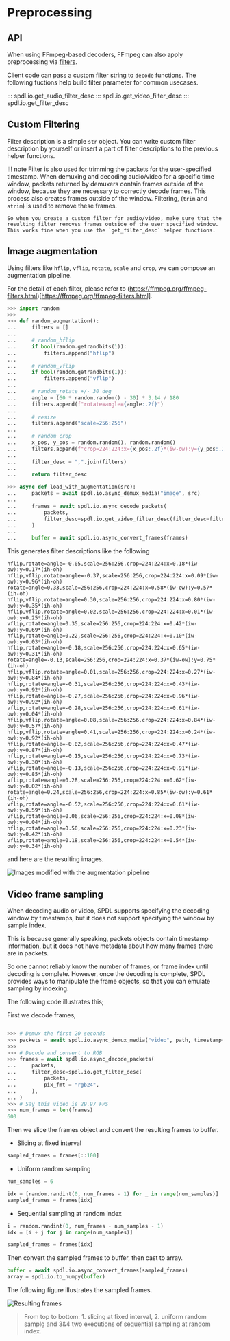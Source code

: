 # Preprocessing

## API

When using FFmpeg-based decoders, FFmpeg can also apply preprocessing via
[filters](https://ffmpeg.org/ffmpeg-filters.html).

Client code can pass a custom filter string to `decode` functions.
The following fuctions help build filter parameter for common usecases.

::: spdl.io.get_audio_filter_desc
::: spdl.io.get_video_filter_desc
::: spdl.io.get_filter_desc

## Custom Filtering

Filter description is a simple `str` object. You can write custom filter description
by yourself or insert a part of filter descriptions to the previous helper functions.

!!! note
    Filter is also used for trimming the packets for the user-specified
    timestamp. When demuxing and decoding audio/video for a specific time
    window, packets returned by demuxers contain frames outside of the window,
    because they are necessary to correctly decode frames. This process also
    creates frames outside of the window. Filtering, (`trim` and `atrim`) is
    used to remove these frames.

    So when you create a custom filter for audio/video, make sure that the
    resulting filter removes frames outside of the user specified window.
    This works fine when you use the `get_filter_desc` helper functions.

## Image augmentation

Using filters like `hflip`, `vflip`, `rotate`, `scale` and `crop`, we can compose
an augmentation pipeline.

For the detail of each filter, please refer to
(https://ffmpeg.org/ffmpeg-filters.html)[https://ffmpeg.org/ffmpeg-filters.html].

```python
>>> import random
>>>
>>> def random_augmentation():
...     filters = []
...
...     # random_hflip
...     if bool(random.getrandbits(1)):
...         filters.append("hflip")
...
...     # random_vflip
...     if bool(random.getrandbits(1)):
...         filters.append("vflip")
...
...     # random_rotate +/- 30 deg
...     angle = (60 * random.random() - 30) * 3.14 / 180
...     filters.append(f"rotate=angle={angle:.2f}")
...
...     # resize
...     filters.append("scale=256:256")
...
...     # random_crop
...     x_pos, y_pos = random.random(), random.random()
...     filters.append(f"crop=224:224:x={x_pos:.2f}*(iw-ow):y={y_pos:.2f}*(ih-oh)")
...
...     filter_desc = ",".join(filters)
...
...     return filter_desc
```

```python
>>> async def load_with_augmentation(src):
...     packets = await spdl.io.async_demux_media("image", src)
...
...     frames = await spdl.io.async_decode_packets(
...         packets,
...         filter_desc=spdl.io.get_video_filter_desc(filter_desc=filter_desc, pix_fmt="rgb24"),
...     )
...
...     buffer = await spdl.io.async_convert_frames(frames)
```

This generates filter descriptions like the following

```
hflip,rotate=angle=-0.05,scale=256:256,crop=224:224:x=0.18*(iw-ow):y=0.17*(ih-oh)
hflip,vflip,rotate=angle=-0.37,scale=256:256,crop=224:224:x=0.09*(iw-ow):y=0.96*(ih-oh)
rotate=angle=0.33,scale=256:256,crop=224:224:x=0.58*(iw-ow):y=0.57*(ih-oh)
hflip,vflip,rotate=angle=0.30,scale=256:256,crop=224:224:x=0.80*(iw-ow):y=0.35*(ih-oh)
hflip,vflip,rotate=angle=0.02,scale=256:256,crop=224:224:x=0.01*(iw-ow):y=0.25*(ih-oh)
vflip,rotate=angle=0.35,scale=256:256,crop=224:224:x=0.42*(iw-ow):y=0.69*(ih-oh)
hflip,rotate=angle=0.22,scale=256:256,crop=224:224:x=0.10*(iw-ow):y=0.03*(ih-oh)
hflip,rotate=angle=-0.18,scale=256:256,crop=224:224:x=0.65*(iw-ow):y=0.31*(ih-oh)
rotate=angle=-0.13,scale=256:256,crop=224:224:x=0.37*(iw-ow):y=0.75*(ih-oh)
hflip,vflip,rotate=angle=0.01,scale=256:256,crop=224:224:x=0.27*(iw-ow):y=0.84*(ih-oh)
hflip,rotate=angle=-0.31,scale=256:256,crop=224:224:x=0.43*(iw-ow):y=0.92*(ih-oh)
hflip,rotate=angle=-0.27,scale=256:256,crop=224:224:x=0.96*(iw-ow):y=0.92*(ih-oh)
vflip,rotate=angle=-0.28,scale=256:256,crop=224:224:x=0.61*(iw-ow):y=0.04*(ih-oh)
hflip,vflip,rotate=angle=0.08,scale=256:256,crop=224:224:x=0.84*(iw-ow):y=0.57*(ih-oh)
hflip,vflip,rotate=angle=0.41,scale=256:256,crop=224:224:x=0.24*(iw-ow):y=0.92*(ih-oh)
hflip,rotate=angle=-0.02,scale=256:256,crop=224:224:x=0.47*(iw-ow):y=0.87*(ih-oh)
hflip,rotate=angle=-0.15,scale=256:256,crop=224:224:x=0.73*(iw-ow):y=0.30*(ih-oh)
vflip,rotate=angle=-0.13,scale=256:256,crop=224:224:x=0.91*(iw-ow):y=0.85*(ih-oh)
vflip,rotate=angle=0.28,scale=256:256,crop=224:224:x=0.62*(iw-ow):y=0.02*(ih-oh)
rotate=angle=0.24,scale=256:256,crop=224:224:x=0.85*(iw-ow):y=0.61*(ih-oh)
vflip,rotate=angle=-0.52,scale=256:256,crop=224:224:x=0.61*(iw-ow):y=0.59*(ih-oh)
vflip,rotate=angle=0.06,scale=256:256,crop=224:224:x=0.08*(iw-ow):y=0.04*(ih-oh)
hflip,rotate=angle=0.50,scale=256:256,crop=224:224:x=0.23*(iw-ow):y=0.42*(ih-oh)
vflip,rotate=angle=0.18,scale=256:256,crop=224:224:x=0.54*(iw-ow):y=0.34*(ih-oh)
```

and here are the resulting images.

![Images modified with the augmentation pipeline](../../assets/preprocessing_random_aug.png)

## Video frame sampling

When decoding audio or video, SPDL supports specifying the decoding window by timestamps,
but it does not support specifying the window by sample index.

This is because generally speaking, packets objects contain timestamp information, but it
does not have metadata about how many frames there are in packets.

So one cannot reliably know the number of frames, or frame index until decoding is complete.
However, once the decoding is complete, SPDL provides ways to manipulate the frame objects,
so that you can emulate sampling by indexing.

The following code illustrates this;

First we decode frames,

```python

>>> # Demux the first 20 seconds
>>> packets = await spdl.io.async_demux_media("video", path, timestamp=(0, 20))
>>>
>>> # Decode and convert to RGB
>>> frames = await spdl.io.async_decode_packets(
...     packets,
...     filter_desc=spdl.io.get_filter_desc(
...         packets,
...         pix_fmt = "rgb24",
...     ),
... )
>>> # Say this video is 29.97 FPS
>>> num_frames = len(frames)
600
```

Then we slice the frames object and convert the resulting frames to buffer.

* Slicing at fixed interval

```python
sampled_frames = frames[::100]
```

* Uniform random sampling

```python
num_samples = 6

idx = [random.randint(0, num_frames - 1) for _ in range(num_samples)]
sampled_frames = frames[idx]
```

* Sequential sampling at random index

```python
i = random.randint(0, num_frames - num_samples - 1)
idx = [i + j for j in range(num_samples)]

sampled_frames = frames[idx]
```

Then convert the sampled frames to buffer, then cast to array.

```python
buffer = await spdl.io.async_convert_frames(sampled_frames)
array = spdl.io.to_numpy(buffer)
```

The following figure illustrates the sampled frames.

![Resulting frames](../../assets/preprocessing_video_frame_sampling.png)
> From top to bottom: 1. slicing at fixed interval, 2. uniform random samplg and 3&4 two executions of sequential sampling at random index.
